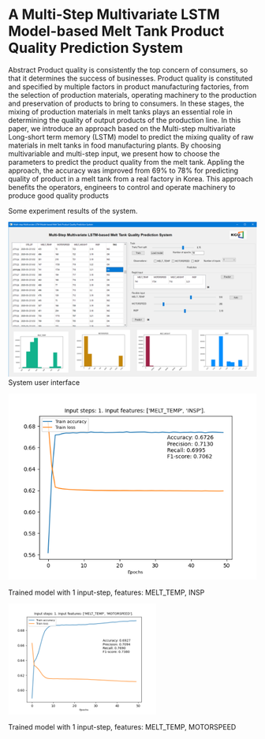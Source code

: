 # A Multi-Step Multivariate LSTM Model-based Melt Tank Product Quality  Prediction System

Abstract
Product quality is consistently the top concern of consumers, so that it determines the success of businesses. Product quality is constituted and specified by multiple factors in product manufacturing factories, from the selection of production materials, operating machinery to the production and preservation of products to bring to consumers. In these stages, the mixing of production materials in melt tanks plays an essential role in determining the quality of output products of the production line. In this paper, we introduce an approach based on the Multi-step multivariate Long-short term memory (LSTM) model to predict the mixing quality of raw materials in melt tanks in food manufacturing plants. By choosing multivariable and multi-step input, we present how to choose the parameters to predict the product quality from the melt tank. Appling the approach, the accuracy was improved from 69% to 78% for predicting quality of product in a melt tank from a real factory in Korea. This approach benefits the operators, engineers to control and operate machinery to produce good quality products


Some experiment results of the system.

![](Evaluation%20results/systemUI.png)
System user interface

![](Evaluation%20results/1-MELT_TEMP-INSP.png)

Trained model with 1 input-step, features: MELT_TEMP, INSP



<img src="/Evaluation results/1-MELT_TEMP-MOTORSPEED.png" alt="drawing" width="300"/>

Trained model with 1 input-step, features: MELT_TEMP, MOTORSPEED



